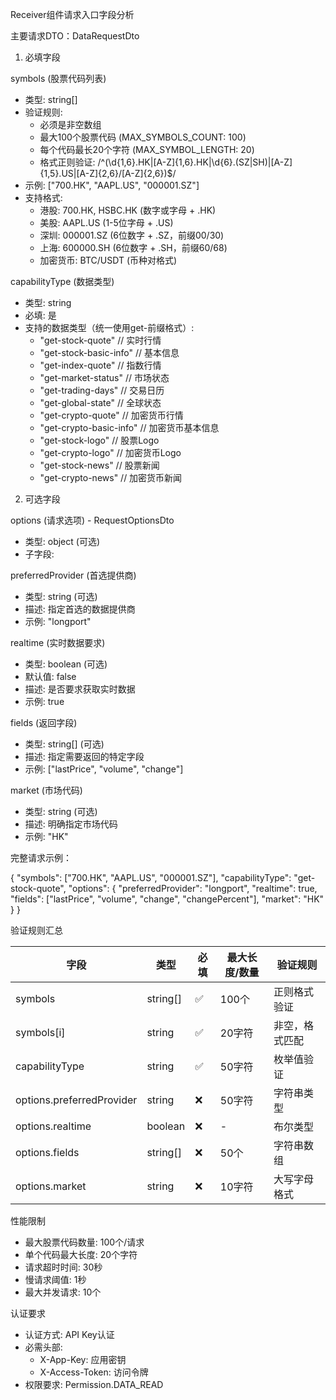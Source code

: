 Receiver组件请求入口字段分析

  主要请求DTO：DataRequestDto

  1. 必填字段

  symbols (股票代码列表)

  - 类型: string[]
  - 验证规则:
    - 必须是非空数组
    - 最大100个股票代码 (MAX_SYMBOLS_COUNT: 100)
    - 每个代码最长20个字符 (MAX_SYMBOL_LENGTH: 20)
    - 格式正则验证:
  /^(\d{1,6}\.HK|[A-Z]{1,6}\.HK|\d{6}\.(SZ|SH)|[A-Z]{1,5}\.US|[A-Z]{2,6}\/[A-Z]{2,6})$/
  - 示例: ["700.HK", "AAPL.US", "000001.SZ"]
  - 支持格式:
    - 港股: 700.HK, HSBC.HK (数字或字母 + .HK)
    - 美股: AAPL.US (1-5位字母 + .US)
    - 深圳: 000001.SZ (6位数字 + .SZ，前缀00/30)
    - 上海: 600000.SH (6位数字 + .SH，前缀60/68)
    - 加密货币: BTC/USDT (币种对格式)

  capabilityType (数据类型)

  - 类型: string
  - 必填: 是
  - 支持的数据类型（统一使用get-前缀格式）:
    - "get-stock-quote"           // 实时行情
    - "get-stock-basic-info"      // 基本信息
    - "get-index-quote"           // 指数行情
    - "get-market-status"         // 市场状态
    - "get-trading-days"          // 交易日历
    - "get-global-state"          // 全球状态
    - "get-crypto-quote"          // 加密货币行情
    - "get-crypto-basic-info"     // 加密货币基本信息
    - "get-stock-logo"            // 股票Logo
    - "get-crypto-logo"           // 加密货币Logo
    - "get-stock-news"            // 股票新闻
    - "get-crypto-news"           // 加密货币新闻

  2. 可选字段

  options (请求选项) - RequestOptionsDto

  - 类型: object (可选)
  - 子字段:

  preferredProvider (首选提供商)

  - 类型: string (可选)
  - 描述: 指定首选的数据提供商
  - 示例: "longport"

  realtime (实时数据要求)

  - 类型: boolean (可选)
  - 默认值: false
  - 描述: 是否要求获取实时数据
  - 示例: true

  fields (返回字段)

  - 类型: string[] (可选)
  - 描述: 指定需要返回的特定字段
  - 示例: ["lastPrice", "volume", "change"]

  market (市场代码)

  - 类型: string (可选)
  - 描述: 明确指定市场代码
  - 示例: "HK"

  完整请求示例：

  {
    "symbols": ["700.HK", "AAPL.US", "000001.SZ"],
    "capabilityType": "get-stock-quote",
    "options": {
      "preferredProvider": "longport",
      "realtime": true,
      "fields": ["lastPrice", "volume", "change", "changePercent"],
      "market": "HK"
    }
  }

  验证规则汇总

  | 字段                        | 类型       | 必填  | 最大长度/数量 | 验证规则    |
  |---------------------------|----------|-----|---------|---------|
  | symbols                   | string[] | ✅   | 100个    | 正则格式验证  |
  | symbols[i]                | string   | ✅   | 20字符    | 非空，格式匹配 |
  | capabilityType                  | string   | ✅   | 50字符    | 枚举值验证   |
  | options.preferredProvider | string   | ❌   | 50字符    | 字符串类型   |
  | options.realtime          | boolean  | ❌   | -       | 布尔类型    |
  | options.fields            | string[] | ❌   | 50个     | 字符串数组   |
  | options.market            | string   | ❌   | 10字符    | 大写字母格式  |

  性能限制

  - 最大股票代码数量: 100个/请求
  - 单个代码最大长度: 20个字符
  - 请求超时时间: 30秒
  - 慢请求阈值: 1秒
  - 最大并发请求: 10个

  认证要求

  - 认证方式: API Key认证
  - 必需头部:
    - X-App-Key: 应用密钥
    - X-Access-Token: 访问令牌
  - 权限要求: Permission.DATA_READ
